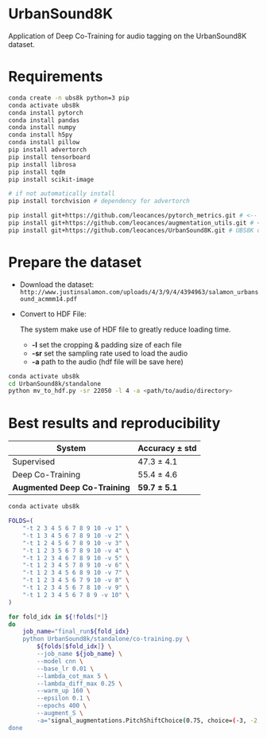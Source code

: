 # UrbanSound8K

Application of Deep Co-Training for audio tagging on the UrbanSound8K dataset.

# Requirements
```bash
conda create -n ubs8k python=3 pip
conda activate ubs8k
conda install pytorch
conda install pandas
conda install numpy
conda install h5py
conda install pillow
pip install advertorch
pip install tensorboard
pip install librosa
pip install tqdm
pip install scikit-image

# if not automatically install
pip install torchvision # dependency for advertorch

pip install git+https://github.com/leocances/pytorch_metrics.git # <-- personnal pytorch metrics functions
pip install git+https://github.com/leocances/augmentation_utils.git # <-- personnal audio & image augmentation 
pip install git+https://github.com/leocances/UrbanSound8K.git # UBS8K dataset manager
```



# Prepare the dataset

- Download the dataset: `http://www.justinsalamon.com/uploads/4/3/9/4/4394963/salamon_urbansound_acmmm14.pdf`

- Convert to HDF File:
    
    The system make use of HDF file to greatly reduce loading time.
    - **-l** set the cropping & padding size of each file
    - **-sr** set the sampling rate used to load the audio
    - **-a** path to the audio (hdf file will be save here)
```bash
conda activate ubs8k
cd UrbanSound8k/standalone
python mv_to_hdf.py -sr 22050 -l 4 -a <path/to/audio/directory>
```

# Best results and reproducibility
|System                         | Accuracy ± std |
|---------------------------    |----------------|
|Supervised                     | 47.3 ± 4.1     |
|Deep Co-Training               | 55.4 ± 4.6     |
|**Augmented Deep Co-Training** | **59.7 ± 5.1** |

```bash
conda activate ubs8k

FOLDS=(
	"-t 2 3 4 5 6 7 8 9 10 -v 1" \
	"-t 1 3 4 5 6 7 8 9 10 -v 2" \
	"-t 1 2 4 5 6 7 8 9 10 -v 3" \
	"-t 1 2 3 5 6 7 8 9 10 -v 4" \
	"-t 1 2 3 4 6 7 8 9 10 -v 5" \
	"-t 1 2 3 4 5 7 8 9 10 -v 6" \
	"-t 1 2 3 4 5 6 8 9 10 -v 7" \
	"-t 1 2 3 4 5 6 7 9 10 -v 8" \
	"-t 1 2 3 4 5 6 7 8 10 -v 9" \
	"-t 1 2 3 4 5 6 7 8 9 -v 10" \
)

for fold_idx in ${!folds[*]}
do
    job_name="final_run${fold_idx}
    python UrbanSound8k/standalone/co-training.py \
        ${folds[$fold_idx]} \
        --job_name ${job_name} \
        --model cnn \
        --base_lr 0.01 \
        --lambda_cot_max 5 \
        --lambda_diff_max 0.25 \
        --warm_up 160 \
        --epsilon 0.1 \
        --epochs 400 \
        --augment_S \
        -a="signal_augmentations.PitchShiftChoice(0.75, choice=(-3, -2, 2, 3))"
done
```

<!-- 
# Some standalone scripts
### Full supervised with and without augmentation
##### Simple run, default parameters
```bash
conda activate ubS8k
cd standalone
python full_supervised.py -t 1 2 3 4 5 6 7 8 9 -v 10 -T test
```

Detailed run:
- model should be available under the form of a class or a function in *models.py*
- augmentation available are the one describe in:
    - signal_augmentations.py
    - spec_augmentations.py
    - img_augmentations.py
```bash
conda activate ubs8k
cd standalone
python full_supervised_aug.py \
    -t 1 2 3 4 5 6 7 8 9 \                                # training folds
    -v 10 \                                               # validation fold(s)
    --subsampling 0.1 \                                   # use only 10 % of the dataset
    --subsampling_method balance \                        # pick sampling fairly among each class
    --model scallable2 \                                  # use model call scallable2
    -a="signal_augmentations.Noise(0.5, target_snr=15)" \ # augmentation to apply for training
    --num_workers 8 \                                     # use 8 process for training
    --log info \                                          # display log of level INFO and above
    -T full_supervised_example                            # tensorboard directory output
```

##### Grid search
The script *script_augmentation.py* perform a grid search by applying unique augmentation and
train a model with **-t 1 2 3 4 5 6 7 8 9** and **-v 10**.

The --job_name parameters is automatically fill with the augmentation name
```bash
conda activate ubs8k
cd standalone
python script_full_supervised_crossval.py \
    --subsampling 0.1 \                                   # use only 10 % of the dataset
    --subsampling_method balance \                        # pick sampling fairly among each class
    --model scallable2 \                                  # use model call scallable2
    --num_workers 8 \                                     # use 8 process for training
    --log info \                                          # display log of level INFO and above
    -T GS_unique_augmentation                             # tensorboard directory output
```


### Co-Training with and without augmentation
Simple run, default parameters
```bash
conda activate ubs8k
cd standalone
python co-training.py -t 1 2 3 4 5 6 7 8 9 -v 10 -T test
```

Detailed run:
- model should be available under the form of a class or a function in *models.py*
- augmentation available are the one describe in:
    - signal_augmentations.py
    - spec_augmentations.py
    - img_augmentations.py
```bash
conda activate ubs8k
cd standalone
python co-training.py \
    -t 1 2 3 4 5 6 7 8 9 \
    -v 10
    --subsampling 0.1 \                                   # use 10% of the dataset
    --subsampling_method balance \                        # pick sample fairly among each class
    --model scallable2 \                                  # model to use
    --nb_view 2 \                                         # nb view for co-training (must be multiple of 2)
    --ratio 0.1 \                                         # amount of supervised file to use
    --batchsize 100 \                                     
    --lambda_cot_max 10 \                                 # co-training variable
    --lambda_diff_max 0.5 \                               # co-training variable
    --epsilon 0.02 \                                      # epsilon for adversarial generation
    --warm_up 80 \                                        # warmup length for concerned variables
    --base_lr 0.05 \                                      # initial learning rate
    --decay 0.001 \                                       # weight decay for optimizer (SGD)
    --momentum 0.0 \                                      # momentum for optimizer (SGD)
    -a="signal_augmentations.Noise(0.5, target_snr=15)" \ # augmentation to apply for training
    --num_workers 8 \                                     # use 8 process for training
    --log info \                                          # display log of level INFO and above
    -T co-training_example                                # tensorboard directory output
```

# Reproductibility
### Best model
```bash
conda activate ubs8k
cd standalone
python co-training.py --model scallable2 --base_lr 0.01 --lambda_cot_max 2 --lambda_diff_max 0.5 --warm_up 120 --epsilon 0.02 --parser_ratio 0.40 --num_workers 20 --epochs 400 --tensorboard_dir moreS_PSC1_0.75_full --log info --augment_S -a="signal_augmentations.PitchShiftChoice(0.75, choice=(-3, -2, 2, 3))"

## For my personnal use
For my personnal usage, workaround on CALMIP (limited user space and hardlink not working between different divice)
 - 5Go is not enough to install everything at once.
 - It need some `conda clean --all` after installing big module (pytorch)
 - Best to have miniconda install in tmpdir directory
 - If not, have the venv directory inside the project and create a symlink
 `cd /miniconda/envs; ln -s /path/to/venv/ <name>`
 - Conda doesn't like symlink. use `CONDA_ALWAY_COPY=true` before calling conda
 - Pip cache is store under `~/.cache`
 
```Bash
CONDA_ALWAYS_COPY=true conda create -p /path/to/venv/ python=3 pip
cd ~/miniconda3/envs
ln -s /path/to/venv/ ubs8k
conda activate ubs8k

CONDA_ALWAYS_COPY=true conda install pytorch
conda clean --all
CONDA_ALWAYS_COPY=true conda install pandas numpy
...
```
-->
